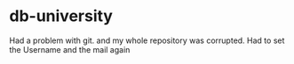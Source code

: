 # db-university

Had a problem with git. and my whole repository was corrupted. Had to set the Username and the mail again
